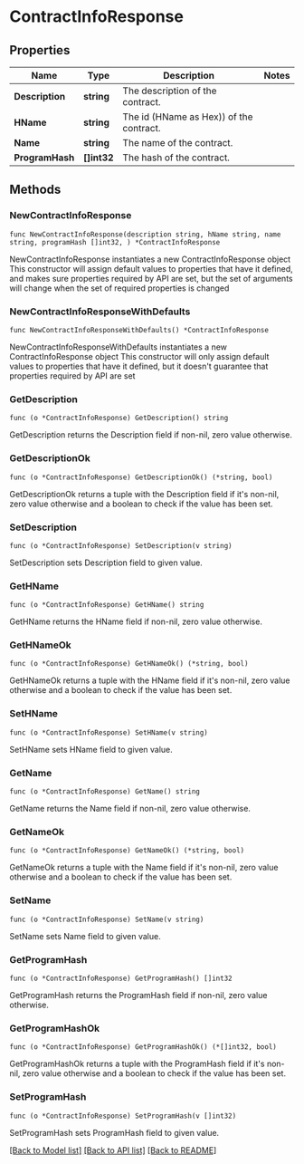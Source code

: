 # ContractInfoResponse

## Properties

Name | Type | Description | Notes
------------ | ------------- | ------------- | -------------
**Description** | **string** | The description of the contract. | 
**HName** | **string** | The id (HName as Hex)) of the contract. | 
**Name** | **string** | The name of the contract. | 
**ProgramHash** | **[]int32** | The hash of the contract. | 

## Methods

### NewContractInfoResponse

`func NewContractInfoResponse(description string, hName string, name string, programHash []int32, ) *ContractInfoResponse`

NewContractInfoResponse instantiates a new ContractInfoResponse object
This constructor will assign default values to properties that have it defined,
and makes sure properties required by API are set, but the set of arguments
will change when the set of required properties is changed

### NewContractInfoResponseWithDefaults

`func NewContractInfoResponseWithDefaults() *ContractInfoResponse`

NewContractInfoResponseWithDefaults instantiates a new ContractInfoResponse object
This constructor will only assign default values to properties that have it defined,
but it doesn't guarantee that properties required by API are set

### GetDescription

`func (o *ContractInfoResponse) GetDescription() string`

GetDescription returns the Description field if non-nil, zero value otherwise.

### GetDescriptionOk

`func (o *ContractInfoResponse) GetDescriptionOk() (*string, bool)`

GetDescriptionOk returns a tuple with the Description field if it's non-nil, zero value otherwise
and a boolean to check if the value has been set.

### SetDescription

`func (o *ContractInfoResponse) SetDescription(v string)`

SetDescription sets Description field to given value.


### GetHName

`func (o *ContractInfoResponse) GetHName() string`

GetHName returns the HName field if non-nil, zero value otherwise.

### GetHNameOk

`func (o *ContractInfoResponse) GetHNameOk() (*string, bool)`

GetHNameOk returns a tuple with the HName field if it's non-nil, zero value otherwise
and a boolean to check if the value has been set.

### SetHName

`func (o *ContractInfoResponse) SetHName(v string)`

SetHName sets HName field to given value.


### GetName

`func (o *ContractInfoResponse) GetName() string`

GetName returns the Name field if non-nil, zero value otherwise.

### GetNameOk

`func (o *ContractInfoResponse) GetNameOk() (*string, bool)`

GetNameOk returns a tuple with the Name field if it's non-nil, zero value otherwise
and a boolean to check if the value has been set.

### SetName

`func (o *ContractInfoResponse) SetName(v string)`

SetName sets Name field to given value.


### GetProgramHash

`func (o *ContractInfoResponse) GetProgramHash() []int32`

GetProgramHash returns the ProgramHash field if non-nil, zero value otherwise.

### GetProgramHashOk

`func (o *ContractInfoResponse) GetProgramHashOk() (*[]int32, bool)`

GetProgramHashOk returns a tuple with the ProgramHash field if it's non-nil, zero value otherwise
and a boolean to check if the value has been set.

### SetProgramHash

`func (o *ContractInfoResponse) SetProgramHash(v []int32)`

SetProgramHash sets ProgramHash field to given value.



[[Back to Model list]](../README.md#documentation-for-models) [[Back to API list]](../README.md#documentation-for-api-endpoints) [[Back to README]](../README.md)


